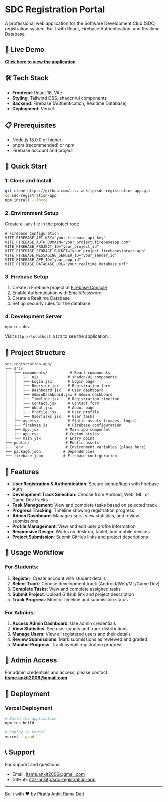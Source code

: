 # SDC Registration Portal

A professional web application for the Software Development Club (SDC) registration system. Built with React, Firebase Authentication, and Realtime Database.

## 🚀 Live Demo

**[Click here to view the application](https://sdc-registration-app.vercel.app)**

## 🛠 Tech Stack

- **Frontend**: React 18, Vite
- **Styling**: Tailwind CSS, shadcn/ui components
- **Backend**: Firebase (Authentication, Realtime Database)
- **Deployment**: Vercel

## 📋 Prerequisites

- Node.js 18.0.0 or higher
- pnpm (recommended) or npm
- Firebase account and project

## 🚀 Quick Start

### 1. Clone and Install

```bash
git clone https://github.com/itzz-ankitp/sdc-registration-app.git
cd sdc-registration-app
npm install --force
```

### 2. Environment Setup

Create a `.env` file in the project root:

```env
# Firebase Configuration
VITE_FIREBASE_API_KEY="your_firebase_api_key"
VITE_FIREBASE_AUTH_DOMAIN="your_project.firebaseapp.com"
VITE_FIREBASE_PROJECT_ID="your_project_id"
VITE_FIREBASE_STORAGE_BUCKET="your_project.firebasestorage.app"
VITE_FIREBASE_MESSAGING_SENDER_ID="your_sender_id"
VITE_FIREBASE_APP_ID="your_app_id"
VITE_FIREBASE_DATABASE_URL="your_realtime_database_url"
```

### 3. Firebase Setup

1. Create a Firebase project at [Firebase Console](https://console.firebase.google.com/)
2. Enable Authentication with Email/Password
3. Create a Realtime Database
4. Set up security rules for the database

### 4. Development Server

```bash
npm run dev
```

Visit `http://localhost:5173` to see the application.

## 📁 Project Structure

```
sdc-registration-app/
├── src/
│   ├── components/          # React components
│   │   ├── ui/             # shadcn/ui components
│   │   ├── Login.jsx       # Login page
│   │   ├── Register.jsx    # Registration form
│   │   ├── Dashboard.jsx   # User dashboard
│   │   ├── AdminDashboard.jsx # Admin dashboard
│   │   ├── Timeline.jsx    # Registration timeline
│   │   ├── Contact.jsx     # Contact form
│   │   ├── About.jsx       # About page
│   │   ├── Profile.jsx     # User profile
│   │   └── UserTasks.jsx   # User tasks
│   ├── assets/             # Static assets (images, logos)
│   ├── firebase.js         # Firebase configuration
│   ├── App.jsx            # Main app component
│   ├── App.css            # Custom styles
│   └── main.jsx           # Entry point
├── public/                # Public assets
├── .env                   # Environment variables (place here)
├── package.json          # Dependencies
└── firebase.json         # Firebase configuration
```

## 🎯 Features

- **User Registration & Authentication**: Secure signup/login with Firebase Auth
- **Development Track Selection**: Choose from Android, Web, ML, or Game Dev tracks
- **Task Management**: View and complete tasks based on selected track
- **Progress Tracking**: Timeline showing registration progress
- **Admin Dashboard**: Manage users, view statistics, and review submissions
- **Profile Management**: View and edit user profile information
- **Responsive Design**: Works on desktop, tablet, and mobile devices
- **Project Submission**: Submit GitHub links and project descriptions

## 🔄 Usage Workflow

### For Students:
1. **Register**: Create account with student details
2. **Select Track**: Choose development track (Android/Web/ML/Game Dev)
3. **Complete Tasks**: View and complete assigned tasks
4. **Submit Project**: Upload GitHub link and project description
5. **Track Progress**: Monitor timeline and submission status

### For Admins:
1. **Access Admin Dashboard**: Use admin credentials
2. **View Statistics**: See user counts and track distributions
3. **Manage Users**: View all registered users and their details
4. **Review Submissions**: Mark submissions as reviewed and graded
5. **Monitor Progress**: Track overall registration progress

## 🔐 Admin Access

For admin credentials and access, please contact: **itsme.ankit2006@gmail.com**

## 🚀 Deployment

### Vercel Deployment

```bash
# Build the application
npm run build

# Deploy to Vercel
vercel --prod
```

## 📞 Support

For support and questions:
- Email: itsme.ankit2006@gmail.com
- GitHub: [itzz-ankitp/sdc-registration-app](https://github.com/itzz-ankitp/sdc-registration-app)

---

Built with ❤️ by Piratla Ankit Rama Datt


